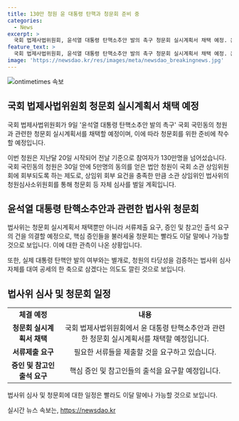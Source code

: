```yaml
---
title: 130만 청원 윤 대통령 탄핵과 청문회 준비 중
categories:
  - News
excerpt: >
  국회 법제사법위원회, 윤석열 대통령 탄핵소추안 발의 촉구 청문회 실시계획서 채택 예정. 윤 대통령 탄핵소추안과 관련된 국민동의 청원 참여자 130만명 돌파. 청문회 준비에 착수하며, 30일 안에 5만명 동의 시 국회 소관 상임위원회에 회부되는 제도에 민주당, 소관 상임위 법사위의 청원심사소위원회를 통한 청문회 등 자체 심사 계획. 대통령 탄핵안 발의 여부와는 별개로, 청원의 타당성을 검증하는 법사위 심사에 대여 공세의 의도도. 다만, 핵심 증인 소집된 청문회는 이달 말에 가능성 예상.
feature_text: >
  국회 법제사법위원회, 윤석열 대통령 탄핵소추안 발의 촉구 청문회 실시계획서 채택 예정. 윤 대통령 탄핵소추안과 관련된 국민동의 청원 참여자 130만명 돌파. 청문회 준비에 착수하며, 30일 안에 5만명 동의 시 국회 소관 상임위원회에 회부되는 제도에 민주당, 소관 상임위 법사위의 청원심사소위원회를 통한 청문회 등 자체 심사 계획. 대통령 탄핵안 발의 여부와는 별개로, 청원의 타당성을 검증하는 법사위 심사에 대여 공세의 의도도. 다만, 핵심 증인 소집된 청문회는 이달 말에 가능성 예상.
image: 'https://newsdao.kr/res/images/meta/newsdao_breakingnews.jpg'
---
```


<p><img src="https://newsdao.kr/res/images/meta/newsdao_breakingnews.jpg" alt="ontimetimes 속보" /></p>

<h2 data-ke-size="size26">국회 법제사법위원회 청문회 실시계획서 채택 예정</h2>

<p data-ke-size="size16">국회 법제사법위원회가 9일 '윤석열 대통령 탄핵소추안 발의 촉구' 국회 국민동의 청원과 관련한 청문회 실시계획서를 채택할 예정이며, 이에 따라 청문회를 위한 준비에 착수할 예정입니다.</p>

<p data-ke-size="size16">이번 청원은 지난달 20일 시작되어 전날 기준으로 참여자가 130만명을 넘어섰습니다. 국회 국민동의 청원은 30일 안에 5만명의 동의를 얻은 법안 청원이 국회 소관 상임위원회에 회부되도록 하는 제도로, 상임위 회부 요건을 충족한 만큼 소관 상임위인 법사위의 청원심사소위원회를 통해 청문회 등 자체 심사를 벌일 계획입니다.</p>

<h2 data-ke-size="size26">윤석열 대통령 탄핵소추안과 관련한 법사위 청문회</h2>

<p data-ke-size="size16">법사위는 청문회 실시계획서 채택뿐만 아니라 서류제출 요구, 증인 및 참고인 출석 요구의 건을 의결할 예정으로, 핵심 증인들을 불러세울 청문회는 빨라도 이달 말에나 가능할 것으로 보입니다. 이에 대한 관측이 나온 상황입니다.</p>

<p data-ke-size="size16">또한, 실제 대통령 탄핵안 발의 여부와는 별개로, 청원의 타당성을 검증하는 법사위 심사 자체를 대여 공세의 한 축으로 삼겠다는 의도도 깔린 것으로 보입니다.</p>

<h2 data-ke-size="size26">법사위 심사 및 청문회 일정</h2>

<table>
  <tr>
    <td style="text-align: center; height: 17px;"><b>체결 예정</b></td>
    <td style="text-align: center; height: 17px;"><b>내용</b></td>
  </tr>
  <tr>
    <td style="text-align: center; height: 17px;"><b>청문회 실시계획서 채택</b></td>
    <td style="text-align: center; height: 17px;">국회 법제사법위원회에서 윤 대통령 탄핵소추안과 관련한 청문회 실시계획서를 채택할 예정입니다.</td>
  </tr>
  <tr>
    <td style="text-align: center; height: 17px;"><b>서류제출 요구</b></td>
    <td style="text-align: center; height: 17px;">필요한 서류들을 제출할 것을 요구하고 있습니다.</td>
  </tr>
  <tr>
    <td style="text-align: center; height: 17px;"><b>증인 및 참고인 출석 요구</b></td>
    <td style="text-align: center; height: 17px;">핵심 증인 및 참고인들의 출석을 요구할 예정입니다.</td>
  </tr>
</table>

<p data-ke-size="size16">법사위 심사 및 청문회에 대한 일정은 빨라도 이달 말에나 가능할 것으로 보입니다.</p>
실시간 뉴스 속보는, <a href="https://newsdao.kr" rel="dofollow">https://newsdao.kr</a>



